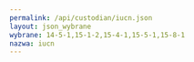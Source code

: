 ```yaml
---
permalink: /api/custodian/iucn.json
layout: json_wybrane
wybrane: 14-5-1,15-1-2,15-4-1,15-5-1,15-8-1
nazwa: iucn
---
```

